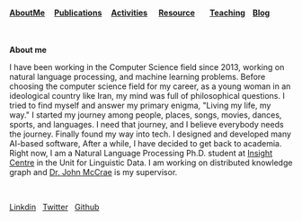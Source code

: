 
#### <a href="about.html">AboutMe</a>  &nbsp; &nbsp; [Publications](./Publications.html)&nbsp; &nbsp; &nbsp;[Activities](./Activities.html)&nbsp; &nbsp; &nbsp; [Resource](./Resource.html)&nbsp; &nbsp; &nbsp;  &nbsp; [Teaching](./teaching.html)&nbsp;  &nbsp; [Blog](./blog.html)&nbsp; 


&nbsp;
&nbsp;
&nbsp;

 **About me**
 
 I have been working in the Computer Science field since 2013, working on natural language processing, and machine learning problems. Before choosing the computer science field for my career, as a young woman in an ideological country like Iran, my mind was full of philosophical questions. I tried to find myself and answer my primary enigma, "Living my life, my way." I started my journey among people, places, songs, movies, dances, sports, and languages. I need that journey, and I believe everybody needs the journey. Finally found my way into tech. I designed and developed many AI-based software, After a while, I have decided to get back to academia. Right now, I am a Natural Language Processing Ph.D. student at [Insight Centre](https://www.insight-centre.org/people#researchers_section) in the Unit for Linguistic Data. I am working on distributed knowledge graph and [Dr. John McCrae](https://john.mccr.ae/) is my supervisor.
 
&nbsp;
  
 [Linkdin](linkedin.com/in/samira-korani-056954143)&nbsp; &nbsp;[Twitter](https://twitter.com/SamiraKorani) &nbsp;&nbsp;[Github](https://github.com/skorani) 
 
 

